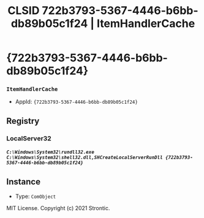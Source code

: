 ﻿---
title: "CLSID 722b3793-5367-4446-b6bb-db89b05c1f24 | ItemHandlerCache"
excerpt: What is COM-Object CLSID 722b3793-5367-4446-b6bb-db89b05c1f24?
---

# {722b3793-5367-4446-b6bb-db89b05c1f24}

### `ItemHandlerCache`
* AppId: `{722b3793-5367-4446-b6bb-db89b05c1f24}`

## Registry


### LocalServer32

##### `C:\Windows\System32\rundll32.exe C:\Windows\System32\shell32.dll,SHCreateLocalServerRunDll {722b3793-5367-4446-b6bb-db89b05c1f24}`

## Instance

* Type: `ComObject`

MIT License. Copyright (c) 2021 Strontic.


